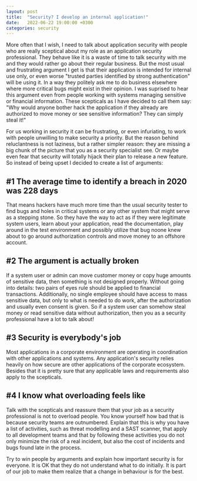 ```yaml
---
layout: post
title:  "Security? I develop an internal application!"
date:   2022-06-22 19:00:00 +0300
categories: security
---
```


More often that I wish, I need to talk about application security with people who are really sceptical about my role as an application security professional. They behave like it is a waste of time to talk security with me and they would rather go about their regular business. But the most usual and frustrating argument I get is that their application is intended for internal use only, or even worse "trusted parties identified by strong authentication" will be using it. In a way they politely ask me to do business elsewhere where more critical bugs might exist in their opinion. I was suprised to hear this argument even from people working with systems managing sensitive or financial information. These scepticals as I have decided to call them say: "Why would anyone bother hack the application if they already are authorized to move money or see sensitive information? They can simply steal it!"

For us working in security it can be frustrating, or even infuriating, to work with people unwilling to make security a priority. But the reason behind reluclantness is not laziness, but a rather simpler reason: they are missing a big chunk of the picture that you as a security specialist see. Or maybe even fear that security will totally hijack their plan to release a new feature. So instead of being upset I decided to create a list of arguments:

## #1 The average time to identify a breach in 2020 was 228 days

That means hackers have much more time than the usual security tester to find bugs and holes in critical systems or any other system that might serve as a stepping stone. So they have the way to act as if they were legitimate system users, learn about your application, read the documentation, play around in the test environment and possibly utilize that bug noone knew about to go around authorization controls and move money to an offshore account.

## #2 The argument is actually broken

If a system user or admin can move customer money or copy huge amounts of sensitive data, then something is not designed properly. Without going into details: two pairs of eyes rule should be applied to financial transactions. Additionally, no single employee should have access to mass sensitive data, but only to what is needed to do work, after the authorization and usually even consent is given. So if a system user can somehow steal money or read sensitive data without authorization, then you as a security professional have a lot to talk about!

## #3 Security is everybody's job

Most applications in a corporate environment are operating in coordination with other applications and systems. Any application's security relies heavily on how secure are other applications of the corporate ecosystem. Besides that it is pretty sure that any applicable laws and requirements also apply to the scepticals.

## #4 I know what overloading feels like

Talk with the scepticals and reassure them that your job as a security professional is not to overload people. You know yourself how bad that is because security teams are outnumbered. Explain that this is why you have a list of activities, such as threat modelling and a SAST scanner, that apply to all development teams and that by following these activities you do not only minimize the risk of a real incident, but also the cost of incidents and bugs found late in the process.

Try to win people by arguments and explain how important security is for everyone. It is OK that they do not understand what to do initially. It is part of our job to make them realize that a change in behaviour is for the best.